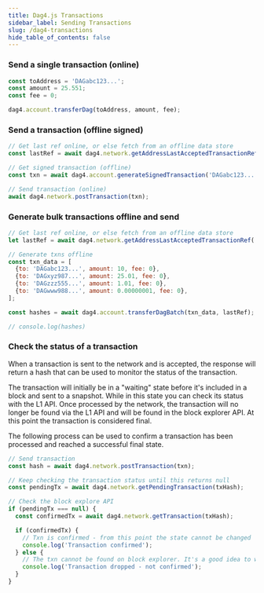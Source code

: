 ```yaml
---
title: Dag4.js Transactions
sidebar_label: Sending Transactions
slug: /dag4-transactions
hide_table_of_contents: false
---
```


### Send a single transaction (online)
```js
const toAddress = 'DAGabc123...';
const amount = 25.551;
const fee = 0;

dag4.account.transferDag(toAddress, amount, fee);
```

### Send a transaction (offline signed)
```js
// Get last ref online, or else fetch from an offline data store
const lastRef = await dag4.network.getAddressLastAcceptedTransactionRef('DAGWalletSendingAddress');

// Get signed transaction (offline)
const txn = await dag4.account.generateSignedTransaction('DAGabc123...', 25.551, 0, lastRef);

// Send transaction (online)
await dag4.network.postTransaction(txn);
```

### Generate bulk transactions offline and send
```js
// Get last ref online, or else fetch from an offline data store
let lastRef = await dag4.network.getAddressLastAcceptedTransactionRef('DAGWalletSendingAddress');

// Generate txns offline
const txn_data = [
  {to: 'DAGabc123...', amount: 10, fee: 0},
  {to: 'DAGxyz987...', amount: 25.01, fee: 0},
  {to: 'DAGzzz555...', amount: 1.01, fee: 0},
  {to: 'DAGwww988...', amount: 0.00000001, fee: 0},
];

const hashes = await dag4.account.transferDagBatch(txn_data, lastRef);

// console.log(hashes)
```

### Check the status of a transaction
When a transaction is sent to the network and is accepted, the response will return a hash that can be used to monitor the status of the transaction. 

The transaction will initially be in a "waiting" state before it's included in a block and sent to a snapshot. While in this state you can check its status with the L1 API. Once processed by the network, the transaction will no longer be found via the L1 API and will be found in the block explorer API. At this point the transaction is considered final. 

The following process can be used to confirm a transaction has been processed and reached a successful final state. 
```js
// Send transaction
const hash = await dag4.network.postTransaction(txn);

// Keep checking the transaction status until this returns null
const pendingTx = await dag4.network.getPendingTransaction(txHash);

// Check the block explore API
if (pendingTx === null) {
  const confirmedTx = await dag4.network.getTransaction(txHash);

  if (confirmedTx) {
    // Txn is confirmed - from this point the state cannot be changed
    console.log('Transaction confirmed');
  } else {
    // The txn cannot be found on block explorer. It's a good idea to wait several seconds and try again to confirm the txn has actually been dropped
    console.log('Transaction dropped - not confirmed');
  }
}
```